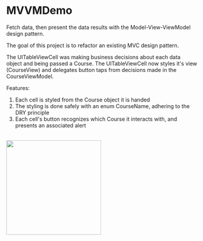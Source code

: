 # MVVMDemo

Fetch data, then present the data results with the Model-View-ViewModel design pattern.

The goal of this project is to refactor an existing MVC design pattern. 

The UITableViewCell was making business decisions about each data object and being passed a Course. 
The UITableViewCell now styles it's view (CourseView) and delegates button taps from decisions made in the CourseViewModel.

Features:

1. Each cell is styled from the Course object it is handed
2. The styling is done safely with an enum CourseName, adhering to the DRY principle
3. Each cell's button recognizes which Course it interacts with, and presents an associated alert

<br>
<img src="https://user-images.githubusercontent.com/14178930/108271533-cd7a3900-7125-11eb-8571-526843b5f744.png" width="250">
